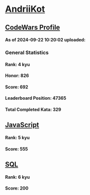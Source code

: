 # [AndriiKot](https://www.codewars.com/users/AndriiKot)
## [CodeWars Profile](https://www.codewars.com/users/AndriiKot)
#### As of 2024-09-22 10:20:02 uploaded:
### General Statistics
#### Rank: 4 kyu
#### Honor: 826
#### Score: 692
#### Leaderboard Position: 47365
#### Total Completed Kata: 329

## [JavaScript](https://github.com/AndriiKot/JavaScript__CodeWars)
#### Rank: 5 kyu
#### Score: 555

## [SQL](https://github.com/AndriiKot/SQL__CodeWars)
#### Rank: 6 kyu
#### Score: 200
